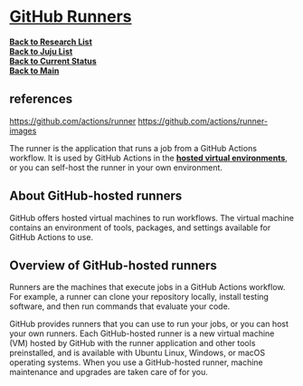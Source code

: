 # **[GitHub Runners](https://docs.github.com/en/actions/using-github-hosted-runners/about-github-hosted-runners/about-github-hosted-runners#supported-runners-and-hardware-resources)**

**[Back to Research List](../../research_list.md)**\
**[Back to Juju List](./juju_list.md)**\
**[Back to Current Status](../../../development/status/weekly/current_status.md)**\
**[Back to Main](../../../README.md)**

## references

<https://github.com/actions/runner>
<https://github.com/actions/runner-images>

The runner is the application that runs a job from a GitHub Actions workflow. It is used by GitHub Actions in the **[hosted virtual environments](https://github.com/actions/virtual-environments)**, or you can self-host the runner in your own environment.

## About GitHub-hosted runners

GitHub offers hosted virtual machines to run workflows. The virtual machine contains an environment of tools, packages, and settings available for GitHub Actions to use.

## Overview of GitHub-hosted runners

Runners are the machines that execute jobs in a GitHub Actions workflow. For example, a runner can clone your repository locally, install testing software, and then run commands that evaluate your code.

GitHub provides runners that you can use to run your jobs, or you can host your own runners. Each GitHub-hosted runner is a new virtual machine (VM) hosted by GitHub with the runner application and other tools preinstalled, and is available with Ubuntu Linux, Windows, or macOS operating systems. When you use a GitHub-hosted runner, machine maintenance and upgrades are taken care of for you.
